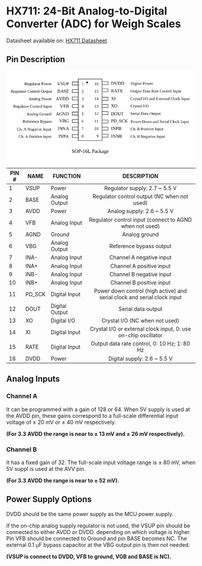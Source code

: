 HX711:
24-Bit Analog-to-Digital Converter (ADC) for Weigh Scales
===
Datasheet available on: [HX711 Datasheet](https://www.mouser.com/datasheet/2/813/hx711_english-1022875.pdf)

Pin Description
---
![Pin Description HX711](Images/pin_description-HX711.png)

| PIN # | NAME   | FUNCTION       |                               DESCRIPTION                                |
| ----- | ------ | -------------- | :----------------------------------------------------------------------: |
| 1     | VSUP   | Power          |                      Regulator supply: 2.7 ~ 5.5 V                       |
| 2     | BASE   | Analog Output  |               Regulator control output (NC when not used)                |
| 3     | AVDD   | Power          |                       Analog supply: 2.6  ~ 5.5 V                        |
| 4     | VFB    | Analog Input   |         Regulator control input (connect to AGND when not used)          |
| 5     | AGND   | Ground         |                              Analog ground                               |
| 6     | VBG    | Analog Output  |                         Reference bypass output                          |
| 7     | INA-   | Analog Input   |                         Channel A negative input                         |
| 8     | INA+   | Analog Input   |                         Channel A positive input                         |
| 9     | INB-   | Analog Input   |                         Channel B negative input                         |
| 10    | INB+   | Analog Input   |                         Channel B positive input                         |
| 11    | PD_SCK | Digital Input  | Power down control (high active) and serial clock and serial clock input |
| 12    | DOUT   | Digital Output |                            Serial data output                            |
| 13    | XO     | Digital I/O    |                      Crystal I/O (NC when not used)                      |
| 14    | XI     | Digital Input  |      Crystal I/O or external clock input, 0: use on-chip oscillator      |
| 15    | RATE   | Digital Input  |               Output data rate control, 0: 10 Hz; 1: 80 Hz               |
| 16    | DVDD   | Power          |                       Digital supply: 2.6 ~ 5.5 V                        |

Analog Inputs
---

### Channel A
It can be programmed with a gain of 128 or 64. When 5V supply is used at the AVDD pin, these gains correspond to a full-scale differential input voltage of &plusmn; 20 mV or &plusmn; 40 mV respectively.

**(For 3.3 AVDD the range is near to &plusmn; 13 mV and &plusmn; 26 mV respectively).**

### Channel B
It has a fixed gain of 32. The full-scale input voltage range is &plusmn; 80 mV, when 5V suppl is used at the AVV pin.

**(For 3.3 AVDD the range is near to &plusmn; 52 mV).**

Power Supply Options
---
DVDD should be the same power supply as the MCU power supply.

If the on-chip analog supply regulator is not used, the VSUP pin should be connected to either AVDD or DVDD. depending on which voltage is higher. Pin VFB should be connected to Ground and pin BASE becomes NC. The external 0.1 &micro;F bypass capacitor at the VBG output pin is then not needed.

**(VSUP is connect to DVDD, VFB to ground, VGB and BASE is NC).**


